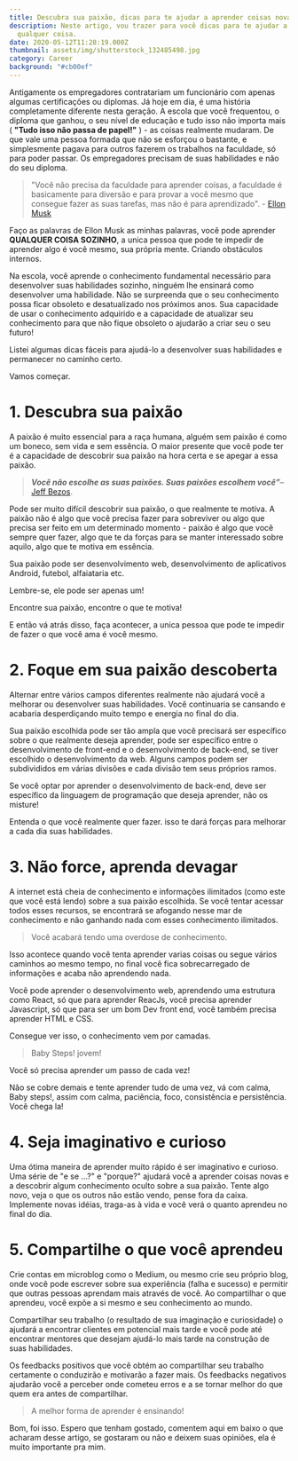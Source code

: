 ```yaml
---
title: Descubra sua paixão, dicas para te ajudar a aprender coisas novas
description: Neste artigo, vou trazer para você dicas para te ajudar a aprender
  qualquer coisa.
date: 2020-05-12T11:28:19.000Z
thumbnail: assets/img/shutterstock_132485498.jpg
category: Career
background: "#cb00ef"
---
```

Antigamente os empregadores contratariam um funcionário com apenas algumas certificações ou diplomas. Já hoje em dia, é uma história completamente diferente nesta geração. A escola que você frequentou, o diploma que ganhou, o seu nível de educação e tudo isso não importa mais ( **"Tudo isso não passa de papel!"** ) - as coisas realmente mudaram. De que vale uma pessoa formada que não se esforçou o bastante, e simplesmente pagava para outros fazerem os trabalhos na faculdade, só para poder passar. Os empregadores precisam de suas habilidades e não do seu diploma.

> "Você não precisa da faculdade para aprender coisas, a faculdade é basicamente para diversão e para provar a você mesmo que consegue fazer as suas tarefas, mas não é para aprendizado". - [Ellon Musk](https://pt.wikipedia.org/wiki/Elon_Musk)

Faço as palavras de Ellon Musk as minhas palavras, você pode aprender **QUALQUER COISA SOZINHO**, a unica pessoa que pode te impedir de aprender algo é você mesmo, sua própria mente. Criando obstáculos internos. 

Na escola, você aprende o conhecimento fundamental necessário para desenvolver suas habilidades sozinho, ninguém lhe ensinará como desenvolver uma habilidade. Não se surpreenda que o seu conhecimento possa ficar obsoleto e desatualizado nos próximos anos. Sua capacidade de usar o conhecimento adquirido e a capacidade de atualizar seu conhecimento para que não fique obsoleto o ajudarão a criar seu o seu futuro!

Listei algumas dicas fáceis para ajudá-lo a desenvolver suas habilidades e permanecer no caminho certo.

Vamos começar.

# 1. Descubra sua paixão

A paixão é muito essencial para a raça humana, alguém sem paixão é como um boneco, sem vida e sem essência. O maior presente que você pode ter é a capacidade de descobrir sua paixão na hora certa e se apegar a essa paixão.

> ***Você não escolhe as suas paixões. Suas paixões escolhem você”***– [Jeff Bezos](https://pt.wikipedia.org/wiki/Jeff_Bezos).

Pode ser muito difícil descobrir sua paixão, o que realmente te motiva. A paixão não é algo que você precisa fazer para sobreviver ou algo que precisa ser feito em um determinado momento - paixão é algo que você sempre quer fazer, algo que te da forças para se manter interessado sobre aquilo, algo que te motiva em essência.

Sua paixão pode ser desenvolvimento web, desenvolvimento de aplicativos Android, futebol, alfaiataria etc. 

Lembre-se, ele pode ser apenas um!

Encontre sua paixão, encontre o que te motiva! 

E então vá atrás disso, faça acontecer, a unica pessoa que pode te impedir de fazer o que você ama é você mesmo.

# 2. Foque em sua paixão descoberta

Alternar entre vários campos diferentes realmente não ajudará você a melhorar ou desenvolver suas habilidades. Você continuaria se cansando e acabaria desperdiçando muito tempo e energia no final do dia.

Sua paixão escolhida pode ser tão ampla que você precisará ser específico sobre o que realmente deseja aprender, pode ser específico entre o desenvolvimento de front-end e o desenvolvimento de back-end, se tiver escolhido o desenvolvimento da web. Alguns campos podem ser subdivididos em várias divisões e cada divisão tem seus próprios ramos.

Se você optar por aprender o desenvolvimento de back-end, deve ser específico da linguagem de programação que deseja aprender, não os misture!

Entenda o que você realmente quer fazer. isso te dará forças para melhorar a cada dia suas habilidades.

# 3. Não force, aprenda devagar

A internet está cheia de conhecimento e informações ilimitados (como este que você está lendo) sobre a sua paixão escolhida. Se você tentar acessar todos esses recursos, se encontrará se afogando nesse mar de conhecimento e não ganhando nada com esses conhecimento ilimitados.

> Você acabará tendo uma overdose de conhecimento.

Isso acontece quando você tenta aprender varias coisas ou segue vários caminhos ao mesmo tempo, no final você fica sobrecarregado de informações e acaba não aprendendo nada.

Você pode aprender o desenvolvimento web, aprendendo uma estrutura como React, só que para aprender ReacJs, você precisa aprender Javascript, só que para ser um bom Dev front end, você também precisa aprender HTML e CSS.

Consegue ver isso, o conhecimento vem por camadas.

> Baby Steps! jovem!

Você só precisa aprender um passo de cada vez!

Não se cobre demais e tente aprender tudo de uma vez, vá com calma, Baby steps!, assim com calma, paciência, foco, consistência e persistência. Você chega la!

# 4. Seja imaginativo e curioso

Uma ótima maneira de aprender muito rápido é ser imaginativo e curioso. Uma série de "e se ...?" e "porque?"  ajudará você a aprender coisas novas e a descobrir algum conhecimento oculto sobre a sua paixão. Tente algo novo, veja o que os outros não estão vendo, pense fora da caixa. Implemente novas idéias, traga-as à vida e você verá o quanto aprendeu no final do dia.

# 5. Compartilhe o que você aprendeu

Crie contas em microblog como o Medium, ou mesmo crie seu próprio blog, onde você pode escrever sobre sua experiência (falha e sucesso) e permitir que outras pessoas aprendam mais através de você. Ao compartilhar o que aprendeu, você expõe a si mesmo e seu conhecimento ao mundo.

Compartilhar seu trabalho (o resultado de sua imaginação e curiosidade) o ajudará a encontrar clientes em potencial mais tarde e você pode até encontrar mentores que desejam ajudá-lo mais tarde na construção de suas habilidades.

Os feedbacks positivos que você obtém ao compartilhar seu trabalho certamente o conduzirão e motivarão a fazer mais. Os feedbacks negativos ajudarão você a perceber onde cometeu erros e a se tornar melhor do que quem era antes de compartilhar.

> A melhor forma de aprender é ensinando!

Bom, foi isso. Espero que tenham gostado, comentem aqui em baixo o que acharam desse artigo, se gostaram ou não e deixem suas opiniões, ela é muito importante pra mim.